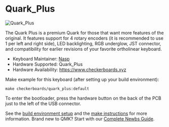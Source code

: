 # Quark_Plus

![Quark_Plus](https://i.imgur.com/4TI6BA0h.png)

The Quark Plus is a premium Quark for those that want more features of the original. It features support for 4 rotary encoders (it is recommended to use 1 per left and right side), LED backlighting, RGB underglow, JST connector, and compatibility for earlier revisions of your favorite ortholinear keyboard.

* Keyboard Maintainer: [Nasp](https://github.com/npspears)
* Hardware Supported: Quark_Plus
* Hardware Availability: https://www.checkerboards.xyz

Make example for this keyboard (after setting up your build environment):

    make checkerboards/quark_plus:default

To enter the bootloader, press the hardware button on the back of the PCB just to the left of the USB connector.

See the [build environment setup](https://docs.qmk.fm/#/getting_started_build_tools) and the [make instructions](https://docs.qmk.fm/#/getting_started_make_guide) for more information. Brand new to QMK? Start with our [Complete Newbs Guide](https://docs.qmk.fm/#/newbs).
